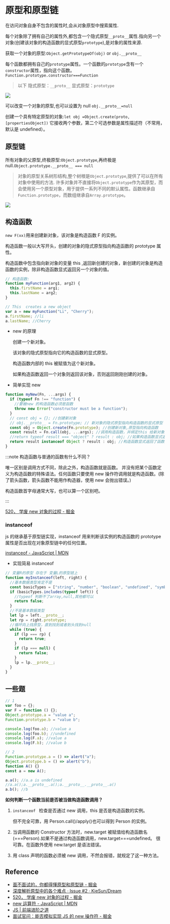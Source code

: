 # 原型和原型链

在访问对象自身不包含的属性时,会从对象原型中搜索属性.

每个对象除了拥有自己的属性外,都包含一个隐式原型`__proto__`属性.指向另一个对象(创建该对象的构造函数的显式原型`prototype`),是对象的属性来源.

获取一个对象的原型:`Object.getPrototypeOf(obj)` or `obj.__proto__`

每个函数都拥有自己的`prototype`属性。一个函数的`prototype`含有一个`constructor`属性，指向这个函数。`Function.prototype.constructor===Function`

> 以下 隐式原型：`__proto__` 显式原型：`prototype`

![](https://i.loli.net/2021/10/21/uT3n6x8p7BFgIaf.png)

可以改变一个对象的原型,也可以设置为 null `obj.__proto__=null`

创建一个具有特定原型的对象:`let obj =Object.create(proto, [propertiesObject])` 它接收两个参数，第二个可选参数是属性描述符（不常用，默认是 undefined）。

## 原型链

所有对象的父原型,终极原型:`Object.prototype`,再终极是 null.`Object.prototype.__proto__ === null`

> 对象的原型关系树形结构,整个树根是`Object.prototype`,提供了可以在所有对象中使用的方法. 许多对象并不直接将`Object.prototype`作为其原型，而会使用另一个原型对象，用于提供一系列不同的默认属性。函数继承自`Function.prototype`，而数组继承自`Array.prototype`。

![](https://i.loli.net/2021/10/21/SQhZbroGAqMjTCi.png)

## 构造函数

`new F(xx)`用来创建新对象，该对象是构造函数 F 的实例。

构造函数一般以大写开头，创建的对象的隐式原型指向构造函数的 prototype 属性。

构造函数中包含指向新对象的变量 this ,返回新创建的对象，新创建的对象是构造函数的实例，除非构造函数显式返回另一个对象的值。

```js
// 构造函数:
function myFunction(arg1, arg2) {
  this.firstName = arg1;
  this.lastName = arg2;
}

// This  creates a new object
var a = new myFunction("Li", "Cherry");
a.firstName; //li
a.lastName; //Cherry
```

- new 的原理

  创建一个新对象。

  该对象的隐式原型指向它的构造函数的显式原型。

  构造函数内部的 this 被赋值为这个新对象。

  如果构造函数返回一个对象则返回该对象，否则返回刚刚创建的对象。

- 简单实现 new

```js
function myNew(Fn, ...args) {
  if (typeof Fn !== "function") {
    //要被new 的构造函数必须是函数
    throw new Error("constructor must be a function");
  }
  // const obj = {}; //创建新对象
  // obj.__proto__ = Fn.prototype; // 新对象的隐式原型指向构造函数的显式原型
  const obj = Object.create(Fn.prototype); //创建新对象,原型指向构造函数
  const result = Fn.call(obj, ...args); //调用构造函数，并绑定this 给新对象
  //return typeof result === "object" ? result : obj; //如果构造函数显式返回了对象就返回这个对象，如果没有则返回前面创建的空对象obj
  return result instanceof Object ? result : obj; //构造函数显式返回了函数也算返回，用instanceof 不用typeof
}
```

:::note 构造函数与普通的函数有什么不同？

唯一区别是调用方式不同，除此之外，构造函数就是函数。
并没有把某个函数定义为构造函数的特殊语法。任何函数只要使用 new 操作符调用就是构造函数。(除了箭头函数，箭头函数不能用作构造器，使用 new 会抛出错误。)

构造函数首字母通常大写，也可以算一个区别吧。

:::

[520， 学废 new 对象的过程 - 掘金](https://juejin.cn/post/6964169557569175565#heading-0)

### instanceof

js 的继承基于原型链实现，instanceof 用来判断该实例的构造函数的 prototype 属性是否出现在对象原型链中的任何位置。

[instanceof - JavaScript | MDN](https://developer.mozilla.org/en-US/docs/Web/JavaScript/Reference/Operators/instanceof)

- 实现简易 instanceof

```js
// 变量R的原型 存在于 变量L的原型链上
function myInstanceof(left, right) {
  //基本数据类型肯定不是
  const basicTypes = ["string", "number", "boolean", "undefined", "symbol"];
  if (basicTypes.includes(typeof left)) {
    //typeof 判断不了array,null,其他都可以
    return false;
  }
  //不是基本数据类型
  let lp = left.__proto__;
  let rp = right.prototype;
  //循环向上找原型，直到找到或者到头找到null
  while (true) {
    if (lp === rp) {
      return true;
    }
    if (lp === null) {
      return false;
    }
    lp = lp.__proto__;
  }
}
```

## 一些题

```js
// 1
var foo = {};
var F = function () {};
Object.prototype.a = "value a";
Function.prototype.b = "value b";

console.log(foo.a); //value a
console.log(foo.b); //undefined
console.log(F.a); //value a
console.log(F.b); //value b

// 2
Function.prototype.a = () => alert("a");
Object.prototype.b = () => alert("b");
function A() {}
const a = new A();

a.a(); //a.a is undefined
//a.a();a.__proto__.a();a.__proto__.__proto__.a()
a.b(); //b
```

**如何判断一个函数当前是否被当做构造函数调用？**

1. `instanceof ` 检查是否通过 new 调用，this 是否是构造函数的实例。

   但不完全可靠，用 Person.call()/apply()也可以得到 Person 的实例。

2. 当调用函数的 Constructor 方法时，new.target 被赋值给构造函数名(===Person).如果不是通过构造函数调用，new.target===undefined。
   很可靠。在函数外使用 new.target 是语法错误。
3. 用 class 声明的函数必须被 new 调用，不然会报错，就规定了这一种方法。

## Reference

- [面不面试的，你都得懂原型和原型链 - 掘金](https://juejin.cn/post/6934498361475072014#heading-0)
- [深度解析原型中的各个难点 · Issue #2 · KieSun/Dream](https://github.com/KieSun/Dream/issues/2)
- [520， 学废 new 对象的过程 - 掘金](https://juejin.cn/post/6964169557569175565#heading-0)
- [new 运算符 - JavaScript | MDN](https://developer.mozilla.org/zh-CN/docs/Web/JavaScript/Reference/Operators/new)
- [JS | 前端进阶之道](https://yuchengkai.cn/docs/frontend/#new)
- [面试官问：能否模拟实现 JS 的 new 操作符 - 掘金](https://juejin.cn/post/6844903704663949325#heading-1)
